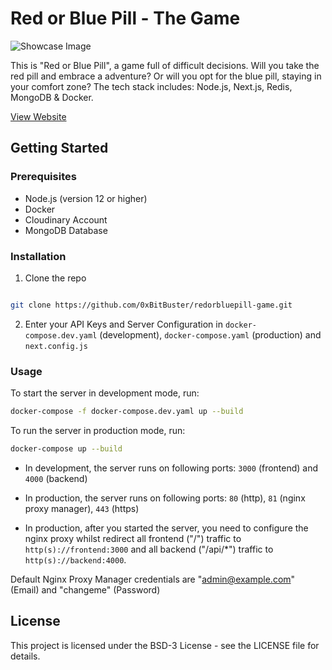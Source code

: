 # Red or Blue Pill - The Game

![Showcase Image](https://i.ibb.co/KVQ3Ch8/Screenshot-1.png)

This is "Red or Blue Pill", a game full of difficult decisions. Will you take the red pill and embrace a adventure? Or will you opt for the blue pill, staying in your comfort zone? The tech stack includes: Node.js, Next.js, Redis, MongoDB & Docker.

<a href="https://redorbluepillgame.com">View Website</a>


## Getting Started
### Prerequisites

- Node.js (version 12 or higher)
- Docker
- Cloudinary Account
- MongoDB Database

### Installation
1. Clone the repo

```sh

git clone https://github.com/0xBitBuster/redorbluepill-game.git

```

2. Enter your API Keys and Server Configuration in `docker-compose.dev.yaml` (development), `docker-compose.yaml` (production) and `next.config.js`


### Usage
To start the server in development mode, run:
```bash
docker-compose -f docker-compose.dev.yaml up --build
```
To run the server in production mode, run:
```bash
docker-compose up --build
```

* In development, the server runs on following ports: `3000` (frontend) and `4000` (backend)

* In production, the server runs on following ports: `80` (http), `81` (nginx proxy manager), `443` (https)

* In production, after you started the server, you need to configure the nginx proxy whilst redirect all frontend ("/") traffic to `http(s)://frontend:3000` and all backend ("/api/*") traffic to `http(s)://backend:4000`. 

Default Nginx Proxy Manager credentials are "admin@example.com" (Email) and "changeme" (Password)

## License

This project is licensed under the BSD-3 License - see the LICENSE file for details.
